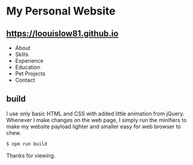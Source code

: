 # My Personal Website

## https://loouislow81.github.io

- About
- Skills
- Experience
- Education
- Pet Projects
- Contact

## build

I use only basic HTML and CSS with added little animation from jQuery. Whenever I make changes on the web page, I simply run the minifiers to make my website payload lighter and smaller easy for web browser to chew.

```bash
$ npm run build
```

Thanks for viewing.